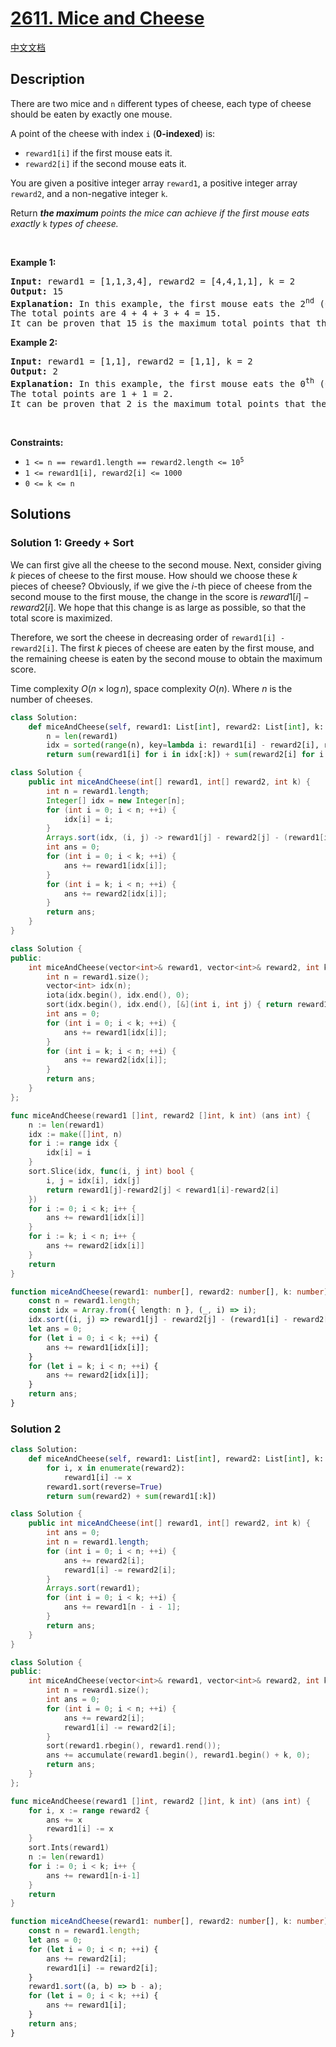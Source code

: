 # [2611. Mice and Cheese](https://leetcode.com/problems/mice-and-cheese)

[中文文档](/solution/2600-2699/2611.Mice%20and%20Cheese/README.md)

<!-- tags:Greedy,Array,Sorting,Heap (Priority Queue) -->

<!-- difficulty:Medium -->

## Description

<p>There are two mice and <code>n</code> different types of cheese, each type of cheese should be eaten by exactly one mouse.</p>

<p>A point of the cheese with index <code>i</code> (<strong>0-indexed</strong>) is:</p>

<ul>
	<li><code>reward1[i]</code> if the first mouse eats it.</li>
	<li><code>reward2[i]</code> if the second mouse eats it.</li>
</ul>

<p>You are given a positive integer array <code>reward1</code>, a positive integer array <code>reward2</code>, and a non-negative integer <code>k</code>.</p>

<p>Return <em><strong>the maximum</strong> points the mice can achieve if the first mouse eats exactly </em><code>k</code><em> types of cheese.</em></p>

<p>&nbsp;</p>
<p><strong class="example">Example 1:</strong></p>

<pre>
<strong>Input:</strong> reward1 = [1,1,3,4], reward2 = [4,4,1,1], k = 2
<strong>Output:</strong> 15
<strong>Explanation:</strong> In this example, the first mouse eats the 2<sup>nd</sup>&nbsp;(0-indexed) and the 3<sup>rd</sup>&nbsp;types of cheese, and the second mouse eats the 0<sup>th</sup>&nbsp;and the 1<sup>st</sup> types of cheese.
The total points are 4 + 4 + 3 + 4 = 15.
It can be proven that 15 is the maximum total points that the mice can achieve.
</pre>

<p><strong class="example">Example 2:</strong></p>

<pre>
<strong>Input:</strong> reward1 = [1,1], reward2 = [1,1], k = 2
<strong>Output:</strong> 2
<strong>Explanation:</strong> In this example, the first mouse eats the 0<sup>th</sup>&nbsp;(0-indexed) and 1<sup>st</sup>&nbsp;types of cheese, and the second mouse does not eat any cheese.
The total points are 1 + 1 = 2.
It can be proven that 2 is the maximum total points that the mice can achieve.
</pre>

<p>&nbsp;</p>
<p><strong>Constraints:</strong></p>

<ul>
	<li><code>1 &lt;= n == reward1.length == reward2.length &lt;= 10<sup>5</sup></code></li>
	<li><code>1 &lt;= reward1[i],&nbsp;reward2[i] &lt;= 1000</code></li>
	<li><code>0 &lt;= k &lt;= n</code></li>
</ul>

## Solutions

### Solution 1: Greedy + Sort

We can first give all the cheese to the second mouse. Next, consider giving $k$ pieces of cheese to the first mouse. How should we choose these $k$ pieces of cheese? Obviously, if we give the $i$-th piece of cheese from the second mouse to the first mouse, the change in the score is $reward1[i] - reward2[i]$. We hope that this change is as large as possible, so that the total score is maximized.

Therefore, we sort the cheese in decreasing order of `reward1[i] - reward2[i]`. The first $k$ pieces of cheese are eaten by the first mouse, and the remaining cheese is eaten by the second mouse to obtain the maximum score.

Time complexity $O(n \times \log n)$, space complexity $O(n)$. Where $n$ is the number of cheeses.

<!-- tabs:start -->

```python
class Solution:
    def miceAndCheese(self, reward1: List[int], reward2: List[int], k: int) -> int:
        n = len(reward1)
        idx = sorted(range(n), key=lambda i: reward1[i] - reward2[i], reverse=True)
        return sum(reward1[i] for i in idx[:k]) + sum(reward2[i] for i in idx[k:])
```

```java
class Solution {
    public int miceAndCheese(int[] reward1, int[] reward2, int k) {
        int n = reward1.length;
        Integer[] idx = new Integer[n];
        for (int i = 0; i < n; ++i) {
            idx[i] = i;
        }
        Arrays.sort(idx, (i, j) -> reward1[j] - reward2[j] - (reward1[i] - reward2[i]));
        int ans = 0;
        for (int i = 0; i < k; ++i) {
            ans += reward1[idx[i]];
        }
        for (int i = k; i < n; ++i) {
            ans += reward2[idx[i]];
        }
        return ans;
    }
}
```

```cpp
class Solution {
public:
    int miceAndCheese(vector<int>& reward1, vector<int>& reward2, int k) {
        int n = reward1.size();
        vector<int> idx(n);
        iota(idx.begin(), idx.end(), 0);
        sort(idx.begin(), idx.end(), [&](int i, int j) { return reward1[j] - reward2[j] < reward1[i] - reward2[i]; });
        int ans = 0;
        for (int i = 0; i < k; ++i) {
            ans += reward1[idx[i]];
        }
        for (int i = k; i < n; ++i) {
            ans += reward2[idx[i]];
        }
        return ans;
    }
};
```

```go
func miceAndCheese(reward1 []int, reward2 []int, k int) (ans int) {
	n := len(reward1)
	idx := make([]int, n)
	for i := range idx {
		idx[i] = i
	}
	sort.Slice(idx, func(i, j int) bool {
		i, j = idx[i], idx[j]
		return reward1[j]-reward2[j] < reward1[i]-reward2[i]
	})
	for i := 0; i < k; i++ {
		ans += reward1[idx[i]]
	}
	for i := k; i < n; i++ {
		ans += reward2[idx[i]]
	}
	return
}
```

```ts
function miceAndCheese(reward1: number[], reward2: number[], k: number): number {
    const n = reward1.length;
    const idx = Array.from({ length: n }, (_, i) => i);
    idx.sort((i, j) => reward1[j] - reward2[j] - (reward1[i] - reward2[i]));
    let ans = 0;
    for (let i = 0; i < k; ++i) {
        ans += reward1[idx[i]];
    }
    for (let i = k; i < n; ++i) {
        ans += reward2[idx[i]];
    }
    return ans;
}
```

<!-- tabs:end -->

### Solution 2

<!-- tabs:start -->

```python
class Solution:
    def miceAndCheese(self, reward1: List[int], reward2: List[int], k: int) -> int:
        for i, x in enumerate(reward2):
            reward1[i] -= x
        reward1.sort(reverse=True)
        return sum(reward2) + sum(reward1[:k])
```

```java
class Solution {
    public int miceAndCheese(int[] reward1, int[] reward2, int k) {
        int ans = 0;
        int n = reward1.length;
        for (int i = 0; i < n; ++i) {
            ans += reward2[i];
            reward1[i] -= reward2[i];
        }
        Arrays.sort(reward1);
        for (int i = 0; i < k; ++i) {
            ans += reward1[n - i - 1];
        }
        return ans;
    }
}
```

```cpp
class Solution {
public:
    int miceAndCheese(vector<int>& reward1, vector<int>& reward2, int k) {
        int n = reward1.size();
        int ans = 0;
        for (int i = 0; i < n; ++i) {
            ans += reward2[i];
            reward1[i] -= reward2[i];
        }
        sort(reward1.rbegin(), reward1.rend());
        ans += accumulate(reward1.begin(), reward1.begin() + k, 0);
        return ans;
    }
};
```

```go
func miceAndCheese(reward1 []int, reward2 []int, k int) (ans int) {
	for i, x := range reward2 {
		ans += x
		reward1[i] -= x
	}
	sort.Ints(reward1)
	n := len(reward1)
	for i := 0; i < k; i++ {
		ans += reward1[n-i-1]
	}
	return
}
```

```ts
function miceAndCheese(reward1: number[], reward2: number[], k: number): number {
    const n = reward1.length;
    let ans = 0;
    for (let i = 0; i < n; ++i) {
        ans += reward2[i];
        reward1[i] -= reward2[i];
    }
    reward1.sort((a, b) => b - a);
    for (let i = 0; i < k; ++i) {
        ans += reward1[i];
    }
    return ans;
}
```

<!-- tabs:end -->

<!-- end -->
